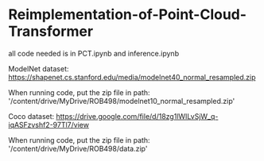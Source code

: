 # Reimplementation-of-Point-Cloud-Transformer

all code needed is in PCT.ipynb and inference.ipynb

ModelNet dataset: https://shapenet.cs.stanford.edu/media/modelnet40_normal_resampled.zip

When running code, put the zip file in path: '/content/drive/MyDrive/ROB498/modelnet10_normal_resampled.zip'

Coco dataset: https://drive.google.com/file/d/18zg1lWILvSjW_q-iqASFzvshf2-97Tl7/view

When running code, put the zip file in path: '/content/drive/MyDrive/ROB498/data.zip'
